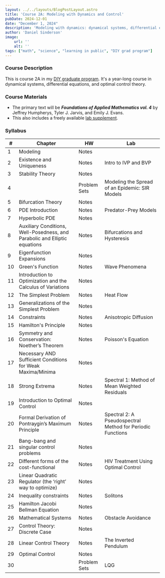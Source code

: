 ```yaml
---
layout: ../../layouts/BlogPostLayout.astro
title: 'Course 2A: Modeling with Dynamics and Control'
pubDate: 2024-12-01
date: "December 1, 2024"
description: 'Modeling with dynamics: dynamical systems, differential equations, and optimal control theory'
author: 'Daniel Sinderson'
image:
    url: ''
    alt: ''
tags: ["math", "science", "learning in public", "DIY grad program"]
---
```





### Course Description
This is course 2A in my [DIY graduate program](/posts/DIYphd-1).
It's a year-long course in dynamical systems, differential equations, and optimal control theory.

### Course Materials
- The primary text will be ***Foundations of Applied Mathematics vol. 4*** by Jeffrey Humpherys, Tyler J. Jarvis, and Emily J. Evans. 
- This also includes a freely available [lab supplement](/FAM_lab_supplement_Volume4.pdf).

### Syllabus
| # | Chapter                                                                       | HW  | Lab                                                        |
| ---- | ----------------------------------------------------------------------------- | --------- | ---------------------------------------------------------- |
| 1    | Modeling                                                                      | Notes     |                                                            |
| 2    | Existence and Uniqueness                                                      | Notes     | Intro to IVP and BVP                                       |
| 3    | Stability Theory                                                              | Notes     |                                                            |
| 4    |                                                                               | Problem Sets | Modeling the Spread of an Epidemic: SIR Models             |
| 5    | Bifurcation Theory                                                            | Notes     |                                                            |
| 6    | PDE Introduction                                                              | Notes     | Predator-Prey Models                                       |
| 7    | Hyperbolic PDE                                                                | Notes     |                                                            |
| 8    | Auxiliary Conditions, Well-Posedness, and Parabolic and Elliptic<br>equations | Notes     | Bifurcations and Hysteresis                                |
| 9    | Eigenfunction Expansions                                                      | Notes     |                                                            |
| 10   | Green's Function                                                              | Notes     | Wave Phenomena                                             |
| 11   | Introduction to Optimization and the Calculus of Variations                   | Notes     |                                                            |
| 12   | The Simplest Problem                                                          | Notes     | Heat Flow                                                  |
| 13   | Generalizations of the Simplest Problem                                       | Notes     |                                                            |
| 14   | Constraints                                                                   | Notes     | Anisotropic Diffusion                                      |
| 15   | Hamilton's Principle                                                          | Notes     |                                                            |
| 16   | Symmetry and Conservation: Noether’s Theorem                                  | Notes     | Poisson's Equation                                         |
| 17   | Necessary AND Sufficient Conditions for Weak Maxima/Minima                    | Notes     |                                                            |
| 18   | Strong Extrema                                                                | Notes     | Spectral 1: Method of Mean Weighted Residuals              |
| 19   | Introduction to Optimal Control                                               | Notes     |                                                            |
| 20   | Formal Derivation of Pontraygin’s Maximum Principle                           | Notes     | Spectral 2: A Pseudospectral Method for Periodic Functions |
| 21   | Bang-bang and singular control problems                                       | Notes     |                                                            |
| 22   | Different forms of the cost-functional                                        | Notes     | HIV Treatment Using Optimal Control                        |
| 23   | Linear Quadratic Regulator (the ‘right’ way to optimize)                      | Notes     |                                                            |
| 24   | Inequality constraints                                                        | Notes     | Solitons                                                   |
| 25   | Hamilton Jacobi Bellman Equation                                              | Notes     |                                                            |
| 26   | Mathematical Systems                                                          | Notes     | Obstacle Avoidance                                         |
| 27   | Control Theory: Discrete Case                                                 | Notes     |                                                            |
| 28   | Linear Control Theory                                                         | Notes     | The Inverted Pendulum                                      |
| 29   | Optimal Control                                                               | Notes     |                                                            |
| 30   |                                                                               | Problem Sets | LQG                                                        |